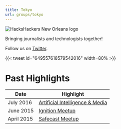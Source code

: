```yaml
---
title: Tokyo
url: groups/tokyo
---
```


![HacksHackers New Orleans logo](https://pbs.twimg.com/media/CQOpcimVEAATG2s?format=jpg&name=medium)

Bringing journalists and technologists together!

Follow us on [Twitter](https://twitter.com/hhtyo?lang=en).

{{< tweet id="649557618579542016" width=80% >}}

# Past Highlights

| **Date**  | **Highlight** |  
|-----------|---------------|  
| July 2016 | [Artificial Intelligence & Media](https://twitter.com/hhtyo/status/754860243738251264) |
| June 2015 | [Ignition Meetup](https://twitter.com/hhtyo/status/605935745161781248) |   
| April 2015 | [Safecast Meetup](https://twitter.com/hhtyo/status/588096865415012352) |
